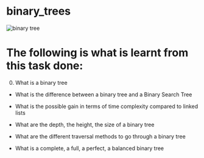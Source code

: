 # binary_trees

![binary tree](https://simplesnippets.tech/wp-content/uploads/2020/10/binary-tree-logical-diagram-dsa.png)

# The following is what is learnt from this task done:


0. What is a binary tree

* What is the difference between a binary tree and a Binary Search Tree

* What is the possible gain in terms of time complexity compared to linked lists

* What are the depth, the height, the size of a binary tree

* What are the different traversal methods to go through a binary tree

* What is a complete, a full, a perfect, a balanced binary tree

